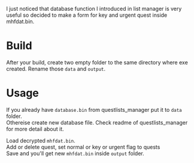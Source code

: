 I just noticed that database function I introduced in list manager is very useful so decided to make a form for key and urgent quest inside mhfdat.bin.

# Build
After your build, create two empty folder to the same directory where exe created. Rename those `data` and `output`.

# Usage
If you already have `database.bin` from questlists_manager put it to `data` folder.  
Othereise create new database file. Check readme of questlists_manager for more detail about it.  

Load decrypted `mhfdat.bin`.  
Add or delete quest, set normal or key or urgent flag to quests  
Save and you'll get new `mhfdat.bin` inside `output` folder.
